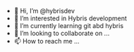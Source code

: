- 👋 Hi, I’m @hybrisdev
- 👀 I’m interested in Hybris development
- 🌱 I’m currently learning git abd hybris
- 💞️ I’m looking to collaborate on ...
- 📫 How to reach me ...

<!---
hybrisdev/hybrisdev is a ✨ special ✨ repository because its `README.md` (this file) appears on your GitHub profile.
You can click the Preview link to take a look at your changes.
--->
